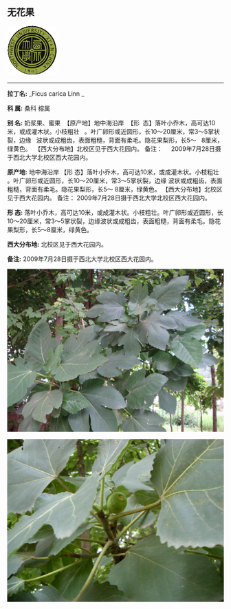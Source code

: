 ## 无花果

![西北大学校园网络植物志](../JPG/nwu.gif)

---

**拉丁名:**  _Ficus carica Linn _

**科 属:** 桑科 榕属

**别 名:** 奶浆果、蜜果
 【原产地】地中海沿岸
 【形  态】落叶小乔木，高可达10米，或成灌木状。小枝粗壮
  。叶广卵形或近圆形，长10～20厘米，常3～5掌状裂，边缘
  波状或成粗齿，表面粗糙，背面有柔毛。隐花果梨形，长5～
  8厘米，绿黄色。
 【西大分布地】北校区见于西大花园内。
备注：
    2009年7月28日摄于西北大学北校区西大花园内。


**原产地:** 地中海沿岸
【形 态】落叶小乔木，高可达10米，或成灌木状。小枝粗壮
 。叶广卵形或近圆形，长10～20厘米，常3～5掌状裂，边缘
 波状或成粗齿，表面粗糙，背面有柔毛。隐花果梨形，长5～
 8厘米，绿黄色。
【西大分布地】北校区见于西大花园内。
备注：
 2009年7月28日摄于西北大学北校区西大花园内。


**形  态:** 落叶小乔木，高可达10米，或成灌木状。小枝粗壮。叶广卵形或近圆形，长10～20厘米，常3～5掌状裂，边缘波状或成粗齿，表面粗糙，背面有柔毛。隐花果梨形，长5～8厘米，绿黄色。

**西大分布地:** 北校区见于西大花园内。

**备注:** 2009年7月28日摄于西北大学北校区西大花园内。

![无花果](../JPG/无花果.JPG) 

![无花果](../JPG/无花果1.JPG) 

